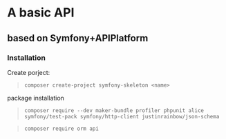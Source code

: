 # A basic API

## based on Symfony+APIPlatform

### Installation

Create porject:
>`composer create-project symfony-skeleton <name>`

package installation
>`composer require --dev maker-bundle profiler phpunit alice symfony/test-pack symfony/http-client justinrainbow/json-schema`

>`composer require orm api`
